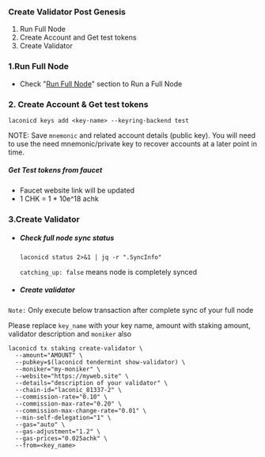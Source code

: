 ### Create Validator Post Genesis

1. Run Full Node
2. Create Account and Get test tokens
3. Create Validator

### 1.Run Full Node

- Check "[Run Full Node](full_node.md)" section to Run a Full Node

### 2. Create Account & Get test tokens

```
laconicd keys add <key-name> --keyring-backend test
```

NOTE: Save `mnemonic` and related account details (public key). You will need to use the need mnemonic/private key to
recover accounts at a later point in time.

##### Get Test tokens from faucet

- Faucet website link will be updated
- 1 CHK = 1 \* 10e^18 achk

### 3.Create Validator

- ##### Check full node sync status

  `laconicd status 2>&1 | jq -r ".SyncInfo"`

  `catching_up: false` means node is completely synced

- ##### Create validator

`Note:` Only execute below transaction after complete sync of your full node

Please replace `key_name` with your key name, amount with staking amount, validator description and `moniker` also

```
laconicd tx staking create-validator \
  --amount="AMOUNT" \
  --pubkey=$(laconicd tendermint show-validator) \
  --moniker="my-moniker" \
  --website="https://myweb.site" \
  --details="description of your validator" \
  --chain-id="laconic_81337-2" \
  --commission-rate="0.10" \
  --commission-max-rate="0.20" \
  --commission-max-change-rate="0.01" \
  --min-self-delegation="1" \
  --gas="auto" \
  --gas-adjustment="1.2" \
  --gas-prices="0.025achk" \
  --from=<key_name>
```
